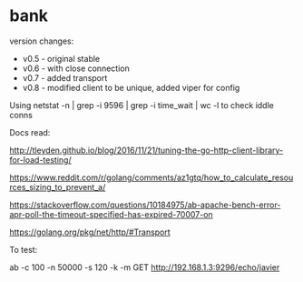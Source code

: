 # bank

version changes:

- v0.5 - original stable
- v0.6 - with close connection
- v0.7 - added transport
- v0.8 - modified client to be unique, added viper for config


Using netstat -n | grep -i 9596 | grep -i time_wait | wc -l   to check iddle conns

Docs read:

http://tleyden.github.io/blog/2016/11/21/tuning-the-go-http-client-library-for-load-testing/

https://www.reddit.com/r/golang/comments/az1gtq/how_to_calculate_resources_sizing_to_prevent_a/

https://stackoverflow.com/questions/10184975/ab-apache-bench-error-apr-poll-the-timeout-specified-has-expired-70007-on

https://golang.org/pkg/net/http/#Transport

To test:

ab -c 100 -n 50000 -s 120 -k -m GET http://192.168.1.3:9296/echo/javier